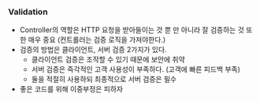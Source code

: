 ### Validation
- Controller의 역할은 HTTP 요청을 받아들이는 것 뿐 만 아니라 잘 검증하는 것 또한 매우 중요 (컨트롤러는 검증 로직을 가져야한다.)
- 검증의 방법은 클라이언트, 서버 검증 2가지가 있다.
    - 클라이언트 검증은 조작할 수 있기 때문에 보안에 취약
    - 서버 검증은 즉각적인 고객 사용성이 부족하다. (고객에 빠른 피드백 부족)
    - 둘을 적절히 사용하되 최종적으로 서버 검증은 필수
- 좋은 코드를 위해 이중부정은 피하자